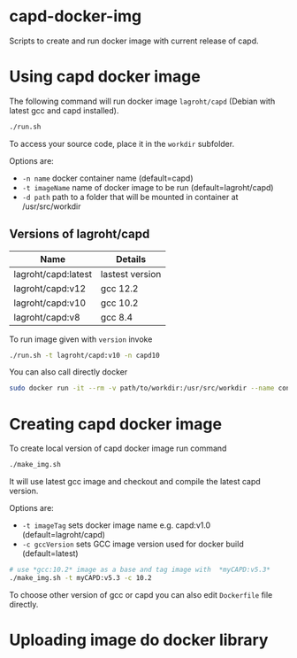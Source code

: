 # capd-docker-img

Scripts to create and run docker image with current release of capd.

# Using capd docker image

The following command will run docker image `lagroht/capd` (Debian with latest gcc and capd installed).  

```bash
./run.sh
```
To access your source code, place it in the `workdir` subfolder.

Options are:
*  `-n name`       docker container name          (default=capd)
*  `-t imageName`  name of docker image to be run (default=lagroht/capd)
*  `-d path`       path to a folder that will be mounted in container at /usr/src/workdir

## Versions of lagroht/capd

| Name | Details | 
|---- |---  |
|lagroht/capd:latest | lastest version |
|lagroht/capd:v12 | gcc 12.2 |
|lagroht/capd:v10 | gcc 10.2 |
|lagroht/capd:v8 | gcc 8.4 |


To run image given with `version` invoke

```bash
./run.sh -t lagroht/capd:v10 -n capd10
```
You can also call directly docker

```bash
sudo docker run -it --rm -v path/to/workdir:/usr/src/workdir --name containerName lagroht/capd:version
```

# Creating capd docker image

To create local version of capd docker image run command

```bash
./make_img.sh
```

It will use latest gcc image and checkout and compile the latest capd version.

Options are:

* `-t imageTag`     sets docker image name e.g.  capd:v1.0       (default=lagroht/capd)
*  `-c gccVersion`  sets GCC image version used for docker build (default=latest)

```bash
# use *gcc:10.2* image as a base and tag image with  *myCAPD:v5.3*
./make_img.sh -t myCAPD:v5.3 -c 10.2
```

To choose other version of gcc or capd you can also edit `Dockerfile` file directly. 

# Uploading image do docker library



